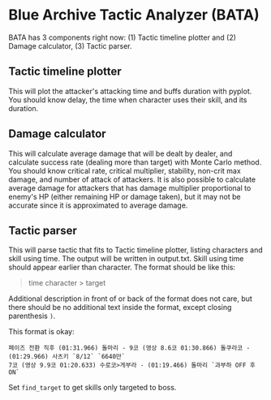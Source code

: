 # Blue Archive Tactic Analyzer (BATA)
BATA has 3 components right now: (1) Tactic timeline plotter and (2) Damage calculator, (3) Tactic parser. 

## Tactic timeline plotter
This will plot the attacker's attacking time and buffs duration with pyplot. 
You should know delay, the time when character uses their skill, and its duration. 

## Damage calculator
This will calculate average damage that will be dealt by dealer, and calculate success rate (dealing more than target) with Monte Carlo method. 
You should know critical rate, critical multiplier, stability, non-crit max damage, and number of attack of attackers. 
It is also possible to calculate average damage for attackers that has damage multiplier proportional to enemy's HP (either remaining HP or damage taken), but it may not be accurate since it is approximated to average damage. 

## Tactic parser
This will parse tactic that fits to Tactic timeline plotter, listing characters and skill using time. The output will be written in output.txt. Skill using time should appear earlier than character. The format should be like this: 

> time character > target

Additional description in front of or back of the format does not care, but there should be no additional text inside the format, except closing parenthesis `)`. 

This format is okay: 

``` 
페이즈 전환 직후 (01:31.966) 돌마리 - 9코 (영상 8.6코 01:30.866) 돌쿠라코 - (01:29.966) 사츠키 `8/12` `6640만`
7코 (영상 9.9코 01:20.633) 수로코>게부라 - (01:19.466) 돌마리 `과부하 OFF 후 ON`
```

Set `find_target` to get skills only targeted to boss. 
